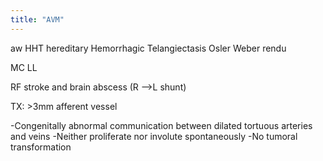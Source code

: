 ```yaml
---
title: "AVM"
---
```

aw HHT hereditary Hemorrhagic Telangiectasis
Osler Weber rendu

MC LL

RF stroke and brain abscess (R --&gt;L shunt)

TX: &gt;3mm afferent vessel

-Congenitally abnormal communication between dilated tortuous arteries and veins
-Neither proliferate nor involute spontaneously
-No tumoral transformation

